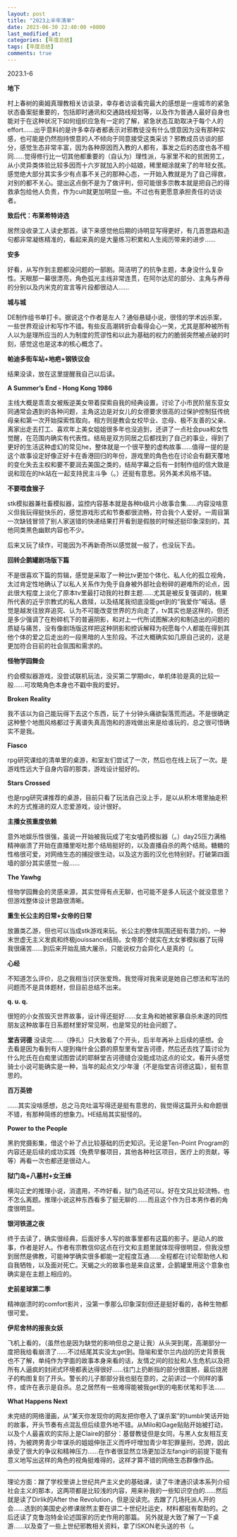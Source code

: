 ```yaml
---
layout: post
title: "2023上半年清单"
date: 2023-06-30 22:40:00 +0800
last_modified_at: 
categories: [年度总结]
tags: [年度总结]
comments: true
---
```


2023.1-6

**地下**

村上春树的奥姆真理教相关访谈录，幸存者访谈看完最大的感想是一座城市的紧急状态备案挺重要的，包括即时通讯和交通路线规划等，以及作为普通人最好自身也能对于在这种状况下如何组织应急有一定的了解，紧急状态互助取决于每个人的effort……出乎意料的是许多幸存者都表示对邪教徒没有什么恨意因为没有那种实感，也可能是仍然抱持恨意的人不倾向于同意接受这类采访？邪教成员访谈的部分，感觉生态非常丰富，因为各种原因而入教的人都有，事发之后的态度也各不相同……觉得修行比一切其他都重要的（自认为）理性派，与家里不和的贫困劳工，从小灵异类体验比较多因而十六岁就加入的小姑娘，稀里糊涂就来了的年轻女孩。感觉绝大部分其实多少有点事不关己的那种心态，一开始入教就是为了自己得救，对别的都不关心。提出这点倒不是为了做评判，但可能很多宗教本就是把自己的得救承包给他人负责，作为cult就更加明显一些。不过也有更愿意承担责任的访谈者。

**致后代：布莱希特诗选**

居然没收录工人读史那首。读下来感觉他后期的诗明显写得更好，有几首思路和造句都非常凝练精准的，看起来真的是大量练习积累和人生阅历带来的进步……

**安多**

好看，从写作到主题都没问题的一部剧。简洁明了的抗争主题，本身没什么复杂性。天眼那一幕很漂亮，角色弧光主线非常连贯，在阿尔达尼的部分、主角与养母的分别以及内米克的宣言等片段都很动人……

**城与城**

DE制作组书单打卡。据说这个作者是左人？通俗悬疑小说，很怪的学术凶杀案，一些世界观设计和写作不错。有些反高潮转折会看得会心一笑，尤其是那种被所有人以为是理所应当的人为制度的荒谬性和以此为基础的权力的脆弱突然被点破的时刻，感觉这也是这本的核心概念了。

**帕迪多街车站+地疤+钢铁议会**

结果没读，放在这里提醒我自己以后读。

**A Summer’s End - Hong Kong 1986**

主线大概是乖乖女被叛逆美女带着探索自我的经典设置，讨论了小市民阶层东亚女同通常会遇到的各种问题，主角这边是对女儿的女德要求很高的过保护控制狂传统母亲和第一次开始探索性取向，相方则是教会女校毕业、恋母、极不友善的父亲、离家出走去打工、喜欢年上美女姐姐很多年也没追到，还讲了一点社会pua和女性觉醒，在范围内确实有代表性。结局是双方同居之后都找到了自己的事业，得到了更好的生活这种虚幻的常见he，整体就是一个很平整的虚构故事……值得一提的是这个故事设定好像正好卡在香港回归的年份，游戏里的角色也在讨论会有翻天覆地的变化失去主权和要不要润去美国之类的，结局字幕之后有一封制作组的信大致是说和现在的hk站在一起支持民主斗争（。）还挺有意思。另外美术风格不错。

**不要喂食猴子**

stk模拟器兼社畜模拟器，监控内容基本就是各种b级片小故事合集……内容没啥意义但我玩得挺快乐的，感觉游戏形式和节奏都很流畅，符合我个人爱好。一周目第一次缺钱冒领了别人家送错的快递结果打开看到是假肢的时候还挺印象深刻的，其他同类黑色幽默内容也不少。

后来又玩了续作，可能因为不再新奇所以感觉就一般了，也没玩下去。

**回转企鹅罐剧场版下篇**

不是很喜欢下篇的剪辑，感觉是采取了一种比tv更加个体化、私人化的孤立视角，太过肯定性地确认了以私人关系作为免于自身被外部社会粉碎的避难所的论点，因此很大程度上淡化了原本tv里最打动我的社群主题……尤其是被反复强调的，桃果所代表的近乎宗教式的私人救赎，以及结尾我彻底没能get到的“我爱你”喊话。感觉是越发往放弃追究、认为不可能改变世界的方向走了，tv其实也是这样的，但还是多少强调了在粉碎机下的普遍阴影，和对上一代所试图解决的和制造出的问题的质疑与痛苦，没有像剧场版这样把这种阴影和控诉解释为祝愿每个人都能在得到其他个体的爱之后走出的一段黑暗的人生阶段。不过大概确实如几原自己说的，这是更加符合目前的社会氛围和需求的。

**怪物学园舞会**

约会模拟器游戏，没尝试联机玩法，没买第二学期dlc，单机体验是真的比较一般……可攻略角色本身也不戳中我的爱好。

**Broken Reality**

我不该以为自己能玩得下去这个东西，玩了十分钟头痛欲裂落荒而逃。不是很确定这种整个地图风格都过于离谱失真高饱和的游戏做出来是给谁玩的，总之很可惜确实不是我。

**Fiasco**

rpg研究课给的清单里的桌游，和室友们尝试了一次，然后也在线上玩了一次。是游戏性远大于自身内容的那类，游戏设计挺好的。

**Stars Crossed**

也是rpg研究课推荐的桌游，目前只看了玩法自己没上手，是以从积木塔里抽走积木的方式推进的双人恋爱游戏，设计很好。

**主播女孩重度依赖**

意外地娱乐性很强，虽说一开始被我玩成了宅女嗑药模拟器（。）day25压力满格精神崩溃了开始在直播里呕吐那个结局挺好的，以及直播自杀的两个结局。糖糖的性格很可爱，对网络生态的捕捉很生动，以及这方面的汉化也特别好。打破第四面墙的部分其实感觉一般……

**The Yawhg**

怪物学园舞会的灵感来源，其实觉得有点无聊，也可能不是多人玩这个就没意思？但游戏整体设计思路很清晰。

**重生长公主的日常+女帝的日常**

放置类乙游，但也可以当成stk游戏来玩。长公主的整体氛围还挺有潜力的，一种末世虚无主义发疯和终极jouissance结局。女帝那个就实在太女爹模拟器了玩得我很痛苦……到后来开始乱搞大屠杀，只能说权力会异化人是真的（。

**心经**

不知道怎么评价，总之我相当讨厌张爱玲。我觉得对我来说是她自己想法和写法的问题而不是具体题材，但目前总结不出来。

**q. u. q.**

很短的小女孩毁灭世界故事，设计得还挺好……女主角和她被家暴自杀未遂的同性朋友这种故事在日系题材里好常见啊，也是常见的社会问题了。

**堂吉诃德**
没读完……（挣扎）只大致看了个开头，后半年再补上后续的感想。会去看是因为看到有人提到梅什金公爵的原型里有堂吉诃德，然后还去找了篇讨论为什么陀氏在白痴里试图尝试的耶稣堂吉诃德缝合没能成功这点的论文。看开头感觉骑士小说可能确实是一种，当年的起点文/少年漫（不是指堂吉诃德这篇），挺有意思的。

**百万英镑**

……其实没啥感想，总之马克吐温写得还是挺有意思的，我觉得这篇开头和命题很不错，有那种简练的想象力。HE结局其实挺怪的。

**Power to the People**

黑豹党摄影集，借这个补了点比较基础的历史知识。无论是Ten-Point Program的内容还是后续的成功实践（免费早餐项目，其他各种社区项目，医疗上的贡献，等等）再看一次也都还是很动人。

**狱门岛+八墓村+女王蜂**

横沟正史的推理小说，消遣用，不咋好看，狱门岛还可以。好在文风比较流畅，也不怎么离题。推理小说这种东西看多了挺无聊的……而且这个作为日本男作者的角度很明显。

**银河铁道之夜**

终于去读了，确实很经典，后面好多人写的故事里都有这篇的影子。是动人的故事，作者是好人。作者有宗教信仰这点在行文和主题里就体现得很明显，但我没想到居然是佛教，可能神学确实很多都能一定程度互通……全程都在讨论帮助他人和自我牺牲，以及面对死亡。天蝎之火的故事也是来自这里，企鹅罐里用这个意象也确实是在主题上相应的。

**史前星球第二季**

精神崩溃时的comfort影片，没第一季那么印象深刻但还是挺好看的，各种生物都很可爱。

**伊尼舍林的报丧女妖**

飞机上看的，（虽然也是因为缺觉的影响但总之是让我）从头哭到尾，高潮部分一度把我给看崩溃了……不过结尾其实没太get到。隐喻和爱尔兰内战的历史背景我也不了解，单纯作为字面的故事本身来看的话，友情之间的拉扯和人生危机以及把所有人逼疯的封闭式环境都表达得很好……往门上扔断指的部分很震撼，最后烧房子的构图复刻了开头。警长的儿子那部分我也挺在意的，之前讲过一个同样的事件，或许在表示是自杀。总之居然有一些难得能被我get到的电影伏笔和手法……

**What Happens Next**

未完结的网络漫画，从“某天你发现你的网友把你卷入了谋杀案”的tumblr笑话开始的故事，开头节奏有点混乱但后续意外地不错。从Milo和Gage贴贴开始被打动，以及个人最喜欢的实际上是Claire的部分：基督教徒但是女同，与黑人女友相互支持，为被跨男青少年谋杀的姐姐伸张正义而呼吁增加青少年犯罪量刑，恐跨，因此承受了很大的争议和精神压力……在作者很显然立场更加泛左fangirl的前提下能有意义地写出这样的角色的视角挺难得的，这样才算不错的网络生态群像作品。

---------

理论方面：蹭了学校里讲上世纪共产主义史的基础课，读了牛津通识读本系列介绍社会主义的那本，这两项都是比较浅的内容，用来补我的一些知识空白的……然后就是读了Dirlik的After the Revolution，但是没读完。去蹭了几场托派人开的会……选到的美国史必修课居然主要在讲二十世纪社运史，材料都挺有帮助的。之后还读了克鲁泡特金论述国家的历史作用的那篇。
另外就是大致了解了一下桌游……以及查了一些上世纪邪教相关资料，拿了ISKON老头送的书（。
